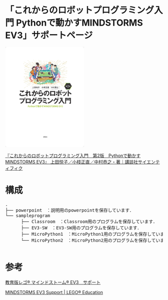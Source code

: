# 「これからのロボットプログラミング入門 Pythonで動かすMINDSTORMS EV3」サポートページ

<img src="https://github.com/mkoeda/LEGO_Python/blob/main/bookcover_2nd.jpg" width="50%">

[『これからのロボットプログラミング入門　第2版　Pythonで動かすMINDSTORMS EV3』 上田悦子／小枝正直／中村恭之・著｜講談社サイエンティフィク](https://www.kspub.co.jp/book/detail/5278192.html)

# 構成
<pre>
.
├── powerpoint　：説明用のpowerpointを保存しています．
└── sampleprogram
　　　 ├── Classroom　：Classroom用のプログラムを保存しています．
　　　 ├── EV3-SW　：EV3-SW用のプログラムを保存しています．
　　　 ├── MicroPython1　：MicroPython1用のプログラムを保存しています．
　　　 └── MicroPython2　：MicroPython2用のプログラムを保存しています．

</pre>

# 参考
[教育版レゴ® マインドストーム® EV3　サポート](https://education.lego.com/ja-jp/product-resources/mindstorms-ev3/)

[MINDSTORMS EV3 Support \| LEGO® Education](https://education.lego.com/en-us/product-resources/mindstorms-ev3/teacher-resources/python-for-ev3)
